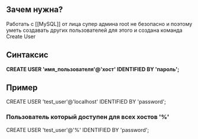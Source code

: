 
## Зачем нужна?

Работать с [[MySQL]] от лица супер админа  root не безопасно и поэтому уметь создавать других пользователей для этого и создана команда Create User

## Синтаксис

**CREATE USER 'имя_пользователя'@'хост' IDENTIFIED BY 'пароль';**

## Пример

CREATE USER 'test_user'@'localhost' IDENTIFIED BY 'password';

### Пользователь который доступен для всех хостов '%'

CREATE USER 'test_user'@'%' IDENTIFIED BY 'password';
